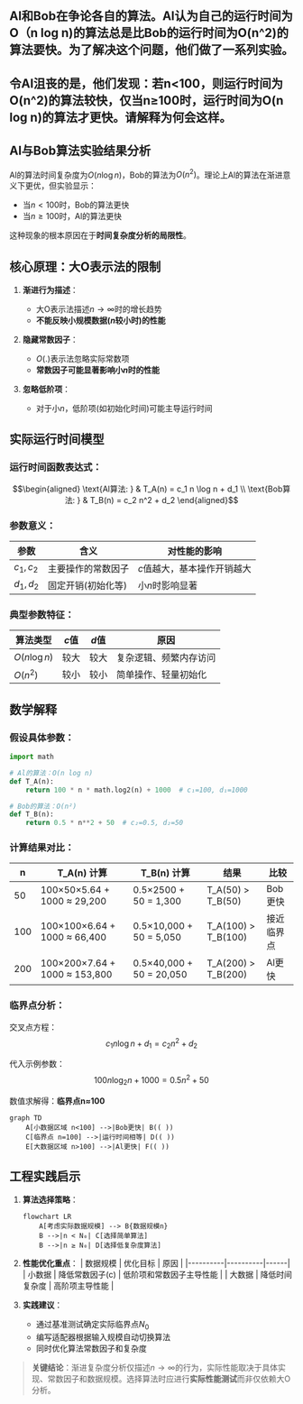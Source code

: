 ## Al和Bob在争论各自的算法。Al认为自己的运行时间为O（n log n)的算法总是比Bob的运行时间为O(n^2)的算法要快。为了解决这个问题，他们做了一系列实验。
## 令AI沮丧的是，他们发现：若n<100，则运行时间为O(n^2)的算法较快，仅当n≥100时，运行时间为O(n log n)的算法才更快。请解释为何会这样。

## Al与Bob算法实验结果分析

Al的算法时间复杂度为$O(n \log n)$，Bob的算法为$O(n^2)$。理论上Al的算法在渐进意义下更优，但实验显示：
- 当$n<100$时，Bob的算法更快
- 当$n≥100$时，Al的算法更快

这种现象的根本原因在于**时间复杂度分析的局限性**。

## 核心原理：大O表示法的限制

1. **渐进行为描述**：
   - 大O表示法描述$n \to \infty$时的增长趋势
   - **不能反映小规模数据($n$较小时)的性能**

2. **隐藏常数因子**：
   - $O(.)$表示法忽略实际常数项
   - **常数因子可能显著影响小$n$时的性能**

3. **忽略低阶项**：
   - 对于小$n$，低阶项(如初始化时间)可能主导运行时间

## 实际运行时间模型

### 运行时间函数表达式：
$$\begin{aligned}
\text{Al算法: } & T_A(n) = c_1 n \log n + d_1 \\
\text{Bob算法: } & T_B(n) = c_2 n^2 + d_2
\end{aligned}$$

### 参数意义：
| 参数 | 含义 | 对性能的影响 |
|------|------|--------------|
| $c_1, c_2$ | 主要操作的常数因子 | $c$值越大，基本操作开销越大 |
| $d_1, d_2$ | 固定开销(初始化等) | 小$n$时影响显著 |

### 典型参数特征：
| 算法类型 | $c$值 | $d$值 | 原因 |
|----------|-------|-------|------|
| $O(n \log n)$ | 较大 | 较大 | 复杂逻辑、频繁内存访问 |
| $O(n^2)$ | 较小 | 较小 | 简单操作、轻量初始化 |

## 数学解释

### 假设具体参数：
```python
import math

# Al的算法：O(n log n)
def T_A(n):
    return 100 * n * math.log2(n) + 1000  # c₁=100, d₁=1000

# Bob的算法：O(n²)
def T_B(n):
    return 0.5 * n**2 + 50  # c₂=0.5, d₂=50
```

### 计算结果对比：
| n   | T_A(n) 计算 | T_B(n) 计算 | 结果 | 比较 |
|-----|-------------|-------------|------|------|
| 50  | 100×50×5.64 + 1000 ≈ 29,200 | 0.5×2500 + 50 = 1,300 | T_A(50) > T_B(50) | Bob更快 |
| 100 | 100×100×6.64 + 1000 ≈ 66,400 | 0.5×10,000 + 50 = 5,050 | T_A(100) > T_B(100) | 接近临界点 |
| 200 | 100×200×7.64 + 1000 ≈ 153,800 | 0.5×40,000 + 50 = 20,050 | T_A(200) > T_B(200) | Al更快 |

### 临界点分析：
交叉点方程：
$$c_1 n \log n + d_1 = c_2 n^2 + d_2$$

代入示例参数：
$$100n \log_2 n + 1000 = 0.5n^2 + 50$$

数值求解得：**临界点n≈100**

```mermaid
graph TD
    A[小数据区域 n<100] -->|Bob更快| B(( ))
    C[临界点 n=100] -->|运行时间相等| D(( ))
    E[大数据区域 n>100] -->|Al更快| F(( ))
```

## 工程实践启示

1. **算法选择策略**：
   ```mermaid
   flowchart LR
       A[考虑实际数据规模] --> B{数据规模n}
       B -->|n < N₀| C[选择简单算法]
       B -->|n ≥ N₀| D[选择低复杂度算法]
   ```

2. **性能优化重点**：
   | 数据规模 | 优化目标 | 原因 |
   |----------|----------|------|
   | 小数据 | 降低常数因子(c) | 低阶项和常数因子主导性能 |
   | 大数据 | 降低时间复杂度 | 高阶项主导性能 |

3. **实践建议**：
   - 通过基准测试确定实际临界点$N_0$
   - 编写适配器根据输入规模自动切换算法
   - 同时优化算法常数因子和复杂度

> **关键结论**：渐进复杂度分析仅描述$n \to \infty$的行为，实际性能取决于具体实现、常数因子和数据规模。选择算法时应进行**实际性能测试**而非仅依赖大O分析。